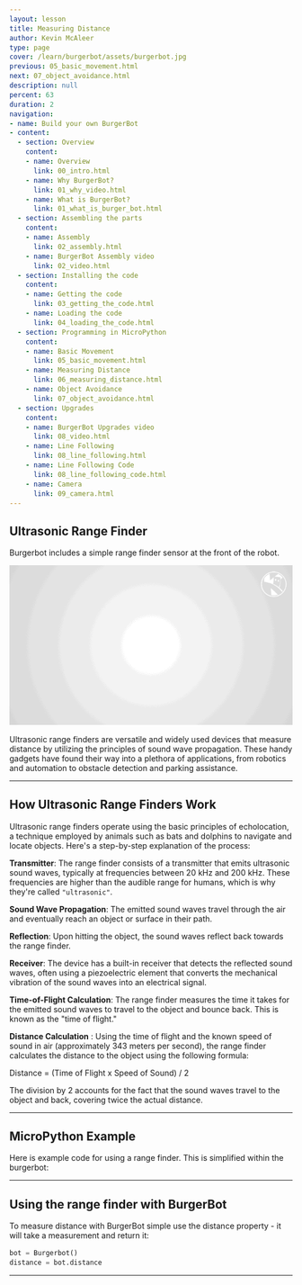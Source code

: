 ```yaml
---
layout: lesson
title: Measuring Distance
author: Kevin McAleer
type: page
cover: /learn/burgerbot/assets/burgerbot.jpg
previous: 05_basic_movement.html
next: 07_object_avoidance.html
description: null
percent: 63
duration: 2
navigation:
- name: Build your own BurgerBot
- content:
  - section: Overview
    content:
    - name: Overview
      link: 00_intro.html
    - name: Why BurgerBot?
      link: 01_why_video.html
    - name: What is BurgerBot?
      link: 01_what_is_burger_bot.html
  - section: Assembling the parts
    content:
    - name: Assembly
      link: 02_assembly.html
    - name: BurgerBot Assembly video
      link: 02_video.html
  - section: Installing the code
    content:
    - name: Getting the code
      link: 03_getting_the_code.html
    - name: Loading the code
      link: 04_loading_the_code.html
  - section: Programming in MicroPython
    content:
    - name: Basic Movement
      link: 05_basic_movement.html
    - name: Measuring Distance
      link: 06_measuring_distance.html
    - name: Object Avoidance
      link: 07_object_avoidance.html
  - section: Upgrades
    content:
    - name: BurgerBot Upgrades video
      link: 08_video.html
    - name: Line Following
      link: 08_line_following.html
    - name: Line Following Code
      link: 08_line_following_code.html
    - name: Camera
      link: 09_camera.html
---
```



## Ultrasonic Range Finder

Burgerbot includes a simple range finder sensor at the front of the robot.

![Line folllow animation](assets/line_follow_animation.gif)

Ultrasonic range finders are versatile and widely used devices that measure distance by utilizing the principles of sound wave propagation. These handy gadgets have found their way into a plethora of applications, from robotics and automation to obstacle detection and parking assistance. 

---
## How Ultrasonic Range Finders Work

Ultrasonic range finders operate using the basic principles of echolocation, a technique employed by animals such as bats and dolphins to navigate and locate objects. Here's a step-by-step explanation of the process:

**Transmitter**: The range finder consists of a transmitter that emits ultrasonic sound waves, typically at frequencies between 20 kHz and 200 kHz. These frequencies are higher than the audible range for humans, which is why they're called `"ultrasonic"`.

**Sound Wave Propagation**: The emitted sound waves travel through the air and eventually reach an object or surface in their path.

**Reflection**: Upon hitting the object, the sound waves reflect back towards the range finder.

**Receiver**: The device has a built-in receiver that detects the reflected sound waves, often using a piezoelectric element that converts the mechanical vibration of the sound waves into an electrical signal.

**Time-of-Flight Calculation**: The range finder measures the time it takes for the emitted sound waves to travel to the object and bounce back. This is known as the "time of flight."

**Distance Calculation** : Using the time of flight and the known speed of sound in air (approximately 343 meters per second), the range finder calculates the distance to the object using the following formula:

Distance = (Time of Flight x Speed of Sound) / 2

The division by 2 accounts for the fact that the sound waves travel to the object and back, covering twice the actual distance.

---

## MicroPython Example

Here is example code for using a range finder. This is simplified within the burgerbot:

<script src="https://gist.github.com/kevinmcaleer/c7e2a95adeaf6215617f9dcfe5ce880a.js"></script>

---

## Using the range finder with BurgerBot

To measure distance with BurgerBot simple use the distance property - it will take a measurement and return it:

```python
bot = Burgerbot()
distance = bot.distance
```

---
